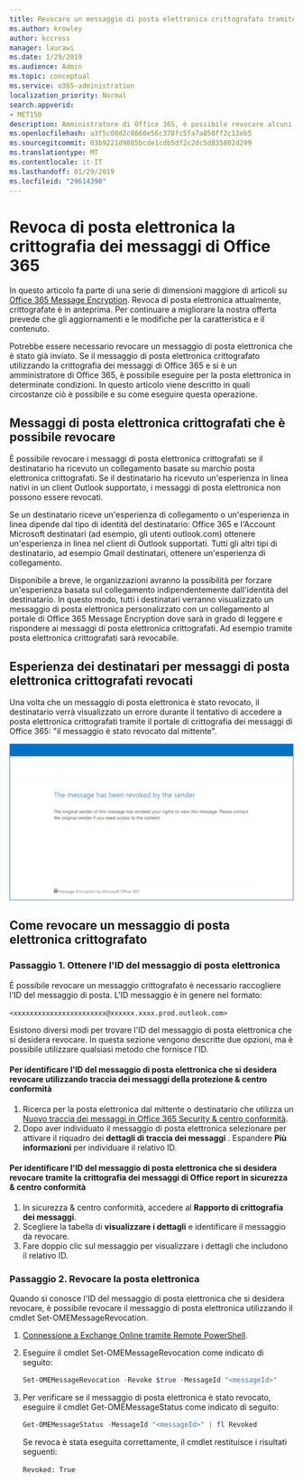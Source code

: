 ```yaml
---
title: Revocare un messaggio di posta elettronica crittografato tramite Office 365 Message Encryption
ms.author: krowley
author: kccross
manager: laurawi
ms.date: 1/29/2019
ms.audience: Admin
ms.topic: conceptual
ms.service: o365-administration
localization_priority: Normal
search.appverid:
- MET150
description: Amministratore di Office 365, è possibile revocare alcuni messaggi di posta elettronica crittografati con Office 365 Message Encryption.
ms.openlocfilehash: a3f5c08d2c8660e56c378fc5fa7a850ff2c12eb5
ms.sourcegitcommit: 03b9221d9885bcde1cdb5df2c2dc5d835802d299
ms.translationtype: MT
ms.contentlocale: it-IT
ms.lasthandoff: 01/29/2019
ms.locfileid: "29614390"
---
```

# <a name="office-365-message-encryption-email-revocation"></a>Revoca di posta elettronica la crittografia dei messaggi di Office 365

In questo articolo fa parte di una serie di dimensioni maggiore di articoli su [Office 365 Message Encryption](ome.md). Revoca di posta elettronica attualmente, crittografate è in anteprima. Per continuare a migliorare la nostra offerta prevede che gli aggiornamenti e le modifiche per la caratteristica e il contenuto.

Potrebbe essere necessario revocare un messaggio di posta elettronica che è stato già inviato. Se il messaggio di posta elettronica crittografato utilizzando la crittografia dei messaggi di Office 365 e si è un amministratore di Office 365, è possibile eseguire per la posta elettronica in determinate condizioni. In questo articolo viene descritto in quali circostanze ciò è possibile e su come eseguire questa operazione.
  
## <a name="encrypted-emails-that-you-can-revoke"></a>Messaggi di posta elettronica crittografati che è possibile revocare

È possibile revocare i messaggi di posta elettronica crittografati se il destinatario ha ricevuto un collegamento basate su marchio posta elettronica crittografati. Se il destinatario ha ricevuto un'esperienza in linea nativi in un client Outlook supportato, i messaggi di posta elettronica non possono essere revocati.

Se un destinatario riceve un'esperienza di collegamento o un'esperienza in linea dipende dal tipo di identità del destinatario: Office 365 e l'Account Microsoft destinatari (ad esempio, gli utenti outlook.com) ottenere un'esperienza in linea nel client di Outlook supportati. Tutti gli altri tipi di destinatario, ad esempio Gmail destinatari, ottenere un'esperienza di collegamento.

Disponibile a breve, le organizzazioni avranno la possibilità per forzare un'esperienza basata sul collegamento indipendentemente dall'identità del destinatario. In questo modo, tutti i destinatari verranno visualizzato un messaggio di posta elettronica personalizzato con un collegamento al portale di Office 365 Message Encryption dove sarà in grado di leggere e rispondere ai messaggi di posta elettronica crittografati. Ad esempio tramite posta elettronica crittografati sarà revocabile.
  
## <a name="recipient-experience-for-revoked-encrypted-emails"></a>Esperienza dei destinatari per messaggi di posta elettronica crittografati revocati

Una volta che un messaggio di posta elettronica è stato revocato, il destinatario verrà visualizzato un errore durante il tentativo di accedere a posta elettronica crittografati tramite il portale di crittografia dei messaggi di Office 365: "il messaggio è stato revocato dal mittente".

![Schermata che mostra un revocati posta elettronica crittografati.](media/revoked-encrypted-email.png)

## <a name="how-to-revoke-an-encrypted-email"></a>Come revocare un messaggio di posta elettronica crittografato

### <a name="step-1-obtain-the-message-id-of-the-email"></a>Passaggio 1. Ottenere l'ID del messaggio di posta elettronica

È possibile revocare un messaggio crittografato è necessario raccogliere l'ID del messaggio di posta. L'ID messaggio è in genere nel formato:

`<xxxxxxxxxxxxxxxxxxxxxxx@xxxxxx.xxxx.prod.outlook.com>`  

Esistono diversi modi per trovare l'ID del messaggio di posta elettronica che si desidera revocare. In questa sezione vengono descritte due opzioni, ma è possibile utilizzare qualsiasi metodo che fornisce l'ID.

#### <a name="to-identify-the-message-id-of-the-email-you-want-to-revoke-by-using-message-trace-in-the-security-amp-compliance-center"></a>Per identificare l'ID del messaggio di posta elettronica che si desidera revocare utilizzando traccia dei messaggi della protezione &amp; centro conformità

1. Ricerca per la posta elettronica dal mittente o destinatario che utilizza un [Nuovo traccia dei messaggi in Office 365 Security & centro conformità](https://blogs.technet.microsoft.com/exchange/2018/05/02/new-message-trace-in-office-365-security-compliance-center/).
2. Dopo aver individuato il messaggio di posta elettronica selezionare per attivare il riquadro dei **dettagli di traccia dei messaggi** . Espandere **Più informazioni** per individuare il relativo ID.

#### <a name="to-identify-the-message-id-of-the-email-you-want-to-revoke-by-using-office-message-encryption-reports-in-the-security-amp-compliance-center"></a>Per identificare l'ID del messaggio di posta elettronica che si desidera revocare tramite la crittografia dei messaggi di Office report in sicurezza &amp; centro conformità

1. In sicurezza &amp; centro conformità, accedere al **Rapporto di crittografia dei messaggi**.
2. Scegliere la tabella di **visualizzare i dettagli** e identificare il messaggio da revocare.
3. Fare doppio clic sul messaggio per visualizzare i dettagli che includono il relativo ID.

### <a name="step-2-revoke-the-mail"></a>Passaggio 2. Revocare la posta elettronica  

Quando si conosce l'ID del messaggio di posta elettronica che si desidera revocare, è possibile revocare il messaggio di posta elettronica utilizzando il cmdlet Set-OMEMessageRevocation.

1. [Connessione a Exchange Online tramite Remote PowerShell](https://docs.microsoft.com/powershell/exchange/exchange-online/connect-to-exchange-online-powershell/connect-to-exchange-online-powershell?view=exchange-ps).

2. Eseguire il cmdlet Set-OMEMessageRevocation come indicato di seguito:

    ```powershell
    Set-OMEMessageRevocation -Revoke $true -MessageId "<messageId>"
    ```  

3. Per verificare se il messaggio di posta elettronica è stato revocato, eseguire il cmdlet Get-OMEMessageStatus come indicato di seguito:

    ```powershell
    Get-OMEMessageStatus -MessageId "<messageId>" | fl Revoked
    ```  
    Se revoca è stata eseguita correttamente, il cmdlet restituisce i risultati seguenti:  

    `Revoked: True`
